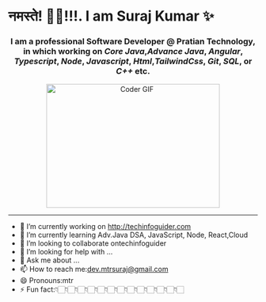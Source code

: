 <h1>नमस्ते! 🙏🏻!!!.  I am Suraj Kumar ✨</h1>

<div align="center">
 
<h3>I am a professional Software Developer @ Pratian Technology, in which working on <i>Core Java</i>,<i>Advance Java</i>, <i>Angular</i>, <i>Typescript</i>, <i>Node</i>, <i>Javascript</i>, <i>Html</i>,<i>TailwindCss</i>, <i>Git</i>, <i>SQL</i>, or <i>C++</i> etc.</h3> 
  
  
<img alt="Coder GIF" height=250 width=350 margin=200 src="https://thumbs.gfycat.com/EvilNextDevilfish-small.gif" />  

  </div>
<!--   <img src="https://github.com/mtrsuraj/FullStack_Developer_With_Java/blob/main/gif/MtrGlad.gif" width="128"/> -->
<hr>


- 🔭 I’m currently working on http://techinfoguider.com
- 🌱 I’m currently learning Adv.Java DSA, JavaScript, Node, React,Cloud
- 👯 I’m looking to collaborate ontechinfoguider
- 🤔 I’m looking for help with ...
- 💬 Ask me about ...
- 📫 How to reach me:dev.mtrsuraj@gmail.com
- 😄 Pronouns:mtr
- ⚡ Fun fact:👇🏻👇🏻👇🏻👇🏻👇🏻👇🏻👇🏻👇🏻👇🏻👇🏻👇🏻👇🏻👇🏻
<!-- <div align="center">
 <img height=150 width=250 border=200 src="https://media.giphy.com/media/vFKqnCdLPNOKc/giphy.gif" width="40" height="40" />
 </div>
